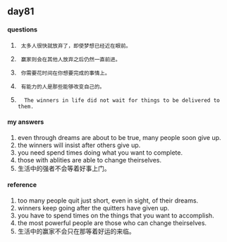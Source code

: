 ## day81

#### questions

1.      太多人很快就放弃了，即使梦想已经近在眼前。

2.      赢家则会在其他人放弃之后仍然一直前进。

3.      你需要花时间在你想要完成的事情上。

4.      有能力的人是那些能够改变自己的。

5.       The winners in life did not wait for things to be delivered to them.  


#### my answers

1. even through dreams are about to be true, many people soon give up.
2. the winners will insist after others give up.
3. you need spend times doing what you want to complete.
4. those with ablities are able to change theirselves.
5. 生活中的强者不会等着好事上门。

#### reference

1. too many people quit just short, even in sight, of their dreams.
2. winners keep going after the quitters have given up.
3. you have to spend times on the things that you want to accomplish.
4. the most powerful people are those who can change theirselves.
5. 生活中的赢家不会只在那等着好运的来临。
